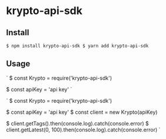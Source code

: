 # krypto-api-sdk

## Install

`
  $ npm install krypto-api-sdk
  $ yarn add krypto-api-sdk
`

## Usage

`
  $ const Krypto  = require('krypto-api-sdk')
  
  $ const apiKey = 'api key'
`

`
$ const Krypto  = require('krypto-api-sdk')

$ const apiKey = 'api key'
$ const client = new Krypto(apiKey)

$ client.getTags().then(console.log).catch(console.error)
$ client.getLatest(0, 100).then(console.log).catch(console.error)
`
